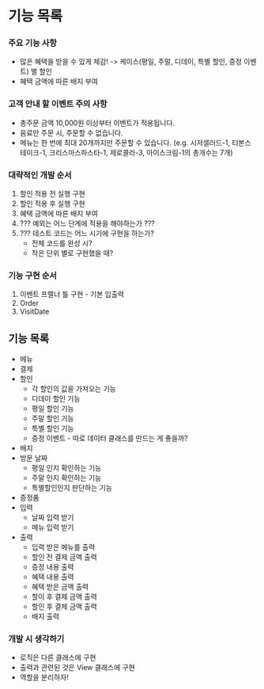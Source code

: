 # 기능 목록
### 주요 기능 사항
- 많은 혜택을 받을 수 있게 체감! -> 케이스(평일, 주말, 디데이, 특별 할인, 증정 이벤트) 별 할인
- 혜택 금액에 따른 배지 부여
### 고객 안내 할 이벤트 주의 사항
- 총주문 금액 10,000원 이상부터 이벤트가 적용됩니다.
- 음료만 주문 시, 주문할 수 없습니다.
- 메뉴는 한 번에 최대 20개까지만 주문할 수 있습니다.
(e.g. 시저샐러드-1, 티본스테이크-1, 크리스마스파스타-1, 제로콜라-3, 아이스크림-1의 총개수는 7개)
### 대략적인 개발 순서
1. 할인 적용 전 실행 구현
2. 할인 적용 후 실행 구현
3. 혜택 금액에 따른 배지 부여
4. ??? 예외는 어느 단계에 적용을 해야하는가 ???
5. ??? 테스트 코드는 어느 시기에 구현을 하는가? 
   - 전체 코드를 완성 시?
   - 작은 단위 별로 구현했을 때?
### 기능 구현 순서
1. 이벤트 프랠너 틀 구현 - 기본 입출력
2. Order
3. VisitDate

## 기능 목록
- 메뉴
- 결제
- 할인
  - 각 할인의 값을 가져오는 기능
  - 디데이 할인 기능
  - 평일 할인 기능
  - 주말 할인 기능
  - 특별 할인 기능
  - 증정 이벤트 - 따로 데이터 클래스를 만드는 게 좋을까? 
- 배지
- 방문 날짜
  - 평일 인지 확인하는 기능
  - 주말 인지 확인하는 기능
  - 특별할인인지 판단하는 기능
- 증정품
- 입력
  - 날짜 입력 받기
  - 메뉴 입력 받기
- 출력
  - 입력 받은 메뉴를 출력
  - 할인 전 결제 금액 출력
  - 증정 내용 출력
  - 혜택 내용 출력
  - 혜택 받은 금액 출력
  - 할이 후 결제 금액 출력
  - 할인 후 결제 금액 출력
  - 배지 출력


### 개발 시 생각하기
- 로직은 다른 클래스에 구현
- 출력과 관련된 것은 View 클래스에 구현
- 역할을 분리하자! 

